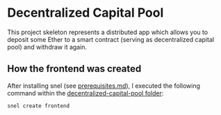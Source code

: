 # Decentralized Capital Pool

This project skeleton represents a distributed app which allows you to deposit some Ether to a smart contract (serving as decentralized capital pool) and withdraw it again.

## How the frontend was created
After installing snel (see [prerequisites.md](https://github.com/michael-spengler/distributed-ledger-technology-hands-on-lecture/blob/main/prerequisites.md)), I executed the following command within the [decentralized-capital-pool folder]():  
```sh 
snel create frontend
```